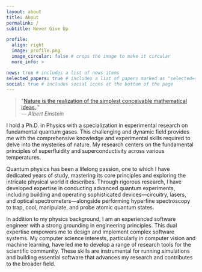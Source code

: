 ```yaml
---
layout: about
title: About
permalink: /
subtitle: Never Give Up

profile:
  align: right
  image: profile.png
  image_circular: false # crops the image to make it circular
  more_info: >

news: true # includes a list of news items
selected_papers: true # includes a list of papers marked as "selected={true}"
social: true # includes social icons at the bottom of the page
---
```

> "<a href='https://www.sciencedirect.com/science/article/pii/S1355219899000350'>Nature is the realization of the simplest conceivable mathematical ideas.</a>."\
> — <cite> Albert Einstein</cite>

I hold a Ph.D. in Physics with a specialization in experimental research on fundamental quantum gases. This challenging and dynamic field provides me with the comprehensive knowledge and experimental skills required to delve into the mysteries of nature. My research centers on the fundamental principles of superfluidity and superconductivity across various temperatures.

Quantum physics has been a lifelong passion, one to which I have dedicated years of study, mastering its core principles and exploring the intricate physical world it describes. Through rigorous research, I have developed expertise in conducting advanced quantum experiments, including building and operating sophisticated devices—circuitry, lasers, and optical spectrometers—alongside performing hyperfine spectroscopy to trap, cool, manipulate, and probe atomic quantum states.

In addition to my physics background, I am an experienced software engineer with a strong grounding in engineering principles. This dual expertise empowers me to design and implement complex software systems. My computer science interests, particularly in computer vision and machine learning, have led me to develop a range of research tools for the scientific community. These skills are instrumental for running simulations and building essential software that advances my research and contributes to the broader field.
